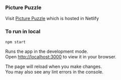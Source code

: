### Picture Puzzle

Visit [Picture Puzzle](https://effulgent-sunburst-3c955f.netlify.app/) which is hosted in Netlify

### To run in local

`npm start`

Runs the app in the development mode.\
Open [http://localhost:3000](http://localhost:3000) to view it in your browser.

The page will reload when you make changes.\
You may also see any lint errors in the console.
